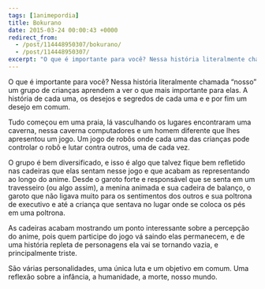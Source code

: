 ```yaml
---
tags: [1animepordia]
title: Bokurano
date: 2015-03-24 00:00:43 +0000
redirect_from:
  - /post/114448950307/bokurano/
  - /post/114448950307/
excerpt: "O que é importante para você? Nessa história literalmente chamada “nosso” um grupo de crianças aprendem a ver o que mais importante para elas. A história de cada uma, os desejos e segredos de cada uma e e por fim um desejo em comum."
---
```


O que é importante para você? Nessa história literalmente chamada
“nosso” um grupo de crianças aprendem a ver o que mais importante para
elas. A história de cada uma, os desejos e segredos de cada uma e e por
fim um desejo em comum.

Tudo começou em uma praia, lá vasculhando os lugares encontraram uma
caverna, nessa caverna computadores e um homem diferente que lhes
apresentou um jogo. Um jogo de robôs onde cada uma das crianças pode
controlar o robô e lutar contra outros, uma de cada vez.

O grupo é bem diversificado, e isso é algo que talvez fique bem
refletido nas cadeiras que elas sentam nesse jogo e que acabam as
representando ao longo do anime. Desde o garoto forte e responsável que
se senta em um travesseiro (ou algo assim), a menina animada e sua
cadeira de balanço, o garoto que não ligava muito para os sentimentos
dos outros e sua poltrona de executivo e até a criança que sentava no
lugar onde se coloca os pés em uma poltrona.

As cadeiras acabam mostrando um ponto interessante sobre a percepção do
anime, pois quem participe do jogo vá saindo elas permanecem, e de uma
história repleta de personagens ela vai se tornando vazia, e
principalmente triste.

São várias personalidades, uma única luta e um objetivo em comum. Uma
reflexão sobre a infância, a humanidade, a morte, nosso mundo.


